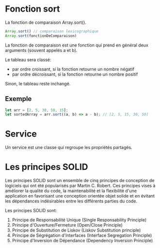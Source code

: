 # Fonction sort

La fonction de comparaison Array.sort().
```js
Array.sort() // comparaison lexicographique
Array.sort(fonctionDeComparaison)
```

La fonction de comparaison est une fonction qui prend en général deux arguments (souvent appelés a et b).

Le tableau sera classé:
- par ordre croissant, si la fonction retourne un nombre négatif
- par ordre décroissant, si la fonction retourne un nombre positif

Sinon, le tableau reste inchangé.
## Exemple
```js
let arr = [2, 5, 30, 50, 15];
let sortedArray = arr.sort((a, b) => a - b); // [2, 5, 15, 30, 50]
```

# Service

Un service est une classe qui regroupe les propriétés partagés. 

# Les principes SOLID

Les principes SOLID sont un ensemble de cinq principes de conception de logiciels qui ont été popularisés par Martin C. Robert. Ces principes vises à améliorer la qualité du code, la maintenabilité et la flexibilité d'une application en favorisant une conception orientée objet solide et en évitant les dépendances indésirables entre les différents parties du code.

Les principes SOLID sont:
1. Principe de Responsabilité Unique (Single Responsability Principle)
2. Principe d'Ouverture/Fermeture (Open/Close Principle)
3. Principe de Substitution de Liskov (Liskov Substitution principle)
4. Principe de Ségrégation d'Interfaces (Interface Segregation Principle)
5. Principe d'Inversion de Dépendance (Dependency Inversion Principle)

